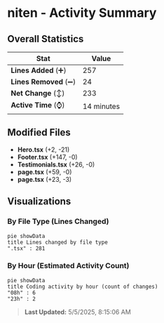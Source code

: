 # niten - Activity Summary 

## Overall Statistics

| Stat                   | Value                                                             |
| ---------------------- | ----------------------------------------------------------------- |
| **Lines Added** (➕)   | 257                                          |
| **Lines Removed** (➖) | 24                                        |
| **Net Change** (↕)    | 233                |
| **Active Time** (⌚)   | 14 minutes |


## Modified Files
- **Hero.tsx** (+2, -21)
- **Footer.tsx** (+147, -0)
- **Testimonials.tsx** (+26, -0)
- **page.tsx** (+59, -0)
- **page.tsx** (+23, -3)

## Visualizations

### By File Type (Lines Changed)

```mermaid
pie showData
title Lines changed by file type
".tsx" : 281
```

### By Hour (Estimated Activity Count)

```mermaid
pie showData
title Coding activity by hour (count of changes)
"08h" : 6
"23h" : 2
```


> **Last Updated:** 5/5/2025, 8:15:06 AM